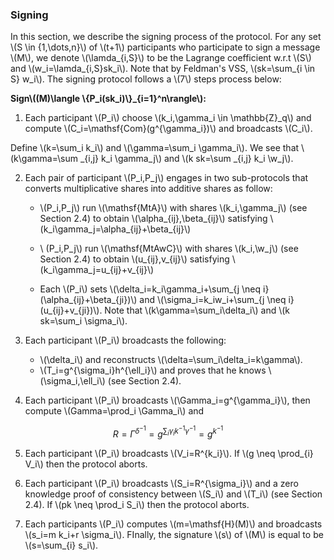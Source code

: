 ### Signing

In this section, we describe the signing process of the protocol. For any set \\(S \in \{1,\dots,n\}\\) of \\(t+1\\) participants who participate to sign a message \\(M\\), we denote \\(\lamda_{i,S}\\) to be the Lagrange coefficient w.r.t \\(S\\) and \\(w_i=\lamda_{i,S}sk_i\\). Note that by Feldman's VSS, \\(sk=\sum_{i \in S} w_i\\). The signing protocol follows a  \\(7\\) steps process below:

**Sign\\((M)\langle \\{P_i(sk_i)\\}_{i=1}^n\rangle\\):** 

1. Each participant \\(P_i\\) choose \\(k_i,\gamma_i \in \mathbb{Z}_q\\) and compute \\(C_i=\mathsf{Com}(g^{\gamma_i})\\) and broadcasts \\(C_i\\).

Define \\(k=\sum_i k_i\\) and \\(\gamma=\sum_i \gamma_i\\). We see that 
\\(k\gamma=\sum _{i,j} k_i \gamma_j\\) and \\(k sk=\sum _{i,j} k_i \w_j\\).

2. Each pair of participant \\(P_i,P_j\\) engages in two sub-protocols that converts multiplicative shares into additive shares as follow:

    - \\(P_i,P_j\\) run \\(\mathsf{MtA}\\) with shares \\(k_i,\gamma_j\\) (see Section 2.4) to obtain \\(\alpha_{ij},\beta_{ij}\\) satisfying \\(k_i\gamma_j=\alpha_{ij}+\beta_{ij}\\)

    - \\ (P_i,P_j\\) run \\(\mathsf{MtAwC}\\) with shares \\(k_i,\w_j\\) (see Section 2.4) to obtain \\(u_{ij},v_{ij}\\) satisfying \\(k_i\gamma_j=u_{ij}+v_{ij}\\)

    - Each \\(P_i\\) sets \\(\delta_i=k_i\gamma_i+\sum_{j \neq i}(\alpha_{ij}+\beta_{ji})\\) and \\(\sigma_i=k_iw_i+\sum_{j \neq i}(u_{ij}+v_{ji})\\). Note that \\(k\gamma=\sum_i\delta_i\\) and \\(k sk=\sum_i \sigma_i\\).

3. Each participant \\(P_i\\) broadcasts the following:

    - \\(\delta_i\\) and reconstructs \\(\delta=\sum_i\delta_i=k\gamma\\).
    - \\(T_i=g^{\sigma_i}h^{\ell_i}\\) and proves that he knows \\(\sigma_i,\ell_i\\) (see Section 2.4).

4. Each participant \\(P_i\\) broadcasts \\(\Gamma_i=g^{\gamma_i}\\), then compute \\(Gamma=\prod_i \Gamma_i\\) and 

$$R=\Gamma^{\delta^{-1}}=g^{\sum_i\gamma_ik^{-1}\gamma^{-1}}=g^{k^{-1}}$$

5. Each participant \\(P_i\\) broadcasts \\(V_i=R^{k_i}\\). If \\(g \neq \prod_{i} V_i\\) then the protocol aborts. 

6. Each participant \\(P_i\\) broadcasts \\(S_i=R^{\sigma_i}\\) and a zero  knowledge proof of consistency between \\(S_i\\) and \\(T_i\\) (see Section 2.4). If \\(pk \neq \prod_i S_i\\) then the protocol aborts.

7. Each participants \\(P_i\\) computes \\(m=\mathsf{H}(M)\\) and broadcasts \\(s_i=m k_i+r \sigma_i\\). FInally, the signature \\(s\\) of \\(M\\) is equal to be \\(s=\sum_{i} s_i\\).